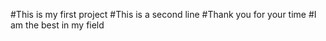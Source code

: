#This is my first project
#This is a second line
#Thank you for your time
#I am the best in my field

